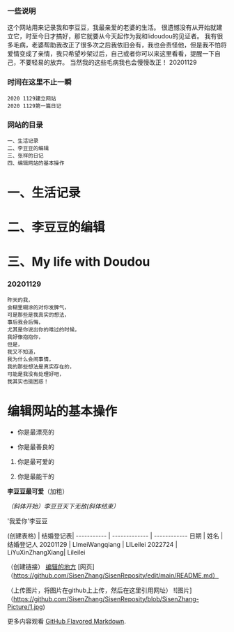 ### 一些说明
这个网站用来记录我和李豆豆，我最亲爱的老婆的生活。
很遗憾没有从开始就建立它，时至今日才搞好，那它就要从今天起作为我和lidoudou的见证者。
我有很多毛病，老婆帮助我改正了很多次之后我依旧会有，我也会责怪他，但是我不怕将爱情变成了亲情，我只希望吵架过后，自己或者你可以来这里看看，提醒一下自己，不要轻易的放弃。
当然我的这些毛病我也会慢慢改正！
20201129
### 时间在这里不止一瞬
```
2020 1129建立网站
2020 1129第一篇日记
```
### 网站的目录
```
一、生活记录
二、李豆豆的编辑
三、张祥的日记
四、编辑网站的基本操作
```
# 一、生活记录


# 二、李豆豆的编辑


# 三、My life with Doudou
### 20201129
```
昨天的我，
会糊里糊涂的对你发脾气，
可是那些是我真实的想法，
事后我会后悔，
尤其是你说出你的难过的时候，
我好像抱抱你，
但是，
我又不知道，
我为什么会闹事情，
我的那些想法是真实存在的，
可能是我没有处理好吧，
我其实也挺困惑！
```
# 编辑网站的基本操作

- 你是最漂亮的

- 你是最善良的

1. 你是最可爱的

2. 你是最能干的

**李豆豆最可爱**（加粗）

_（斜体开始）李豆豆天下无敌(斜体结束）_

'我爱你'李豆豆

(创建表格)
               | 结婚登记表|
-----------  | -------------     | ------------
      日期   |      姓名         |   结婚登记人
20201129     | LImeiWangqiang    |  LILeilei
2022724      |  LiYuXinZhangXiang|  Lileilei

（创建链接）
[编辑的地方](https://github.com/SisenZhang/SisenReposity/edit/main/README.md)
[网页]（https://github.com/SisenZhang/SisenReposity/edit/main/README.md）

（上传图片，将图片在github上上传，然后在这里引用网址）
![图片]（https://github.com/SisenZhang/SisenReposity/blob/SisenZhang-Picture/1.jpg)

更多内容观看 [GitHub Flavored Markdown](https://guides.github.com/features/mastering-markdown/).


